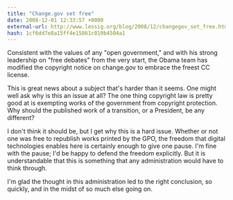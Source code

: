 ```yaml
---
title: "Change.gov set free"
date: 2008-12-01 12:33:57 +0000
external-url: http://www.lessig.org/blog/2008/12/changegov_set_free.html
hash: 1cf6dd7e8a15ff4e15861c010b4504a1
---
```


Consistent with the values of any "open government," and with his strong leadership on "free debates" from the very start, the Obama team has modified the copyright notice on change.gov to embrace the freest CC license. 


This is great news about a subject that's harder than it seems. One might well ask why is this an issue at all? The one thing copyright law is pretty good at is exempting works of the government from copyright protection. Why should the published work of a transition, or a President, be any different? 


I don't think it should be, but I get why this is a hard issue. Whether or not one was free to republish works printed by the GPO, the freedom that digital technologies enables here is certainly enough to give one pause. I'm fine with the pause; I'd be happy to defend the freedom explicitly. But it is understandable that this is something that any administration would have to think through. 


I'm glad the thought in this administration led to the right conclusion, so quickly, and in the midst of so much else going on.
